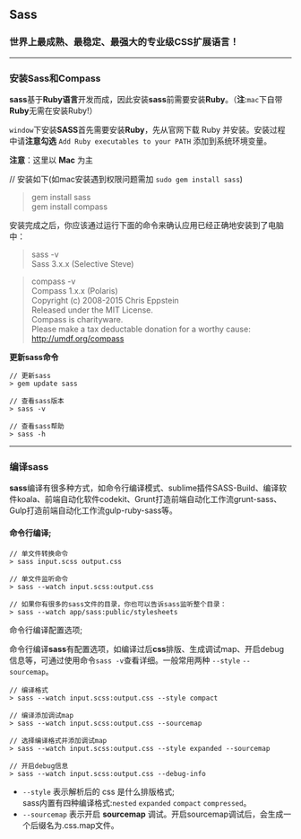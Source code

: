 ## Sass

### 世界上最成熟、最稳定、最强大的专业级CSS扩展语言！

---

### 安装Sass和Compass

**sass**基于**Ruby语言**开发而成，因此安装**sass**前需要安装**Ruby**。（**注**:`mac`下自带**Ruby**无需在安装Ruby!）

`window`下安装**SASS**首先需要安装**Ruby**，先从官网下载 Ruby 并安装。安装过程中请**注意勾选** `Add Ruby executables to your PATH` 添加到系统环境变量。

**注意**：这里以 **Mac** 为主

// 安装如下(如mac安装遇到权限问题需加 `sudo gem install sass`)
> gem install sass<br/>
> gem install compass

安装完成之后，你应该通过运行下面的命令来确认应用已经正确地安装到了电脑中：

> sass -v<br/>
> Sass 3.x.x (Selective Steve)

> compass -v<br/>
> Compass 1.x.x (Polaris)<br/>
> Copyright (c) 2008-2015 Chris Eppstein<br/>
> Released under the MIT License.<br/>
> Compass is charityware.<br/>
> Please make a tax deductable donation for a worthy cause: http://umdf.org/compass

**更新sass命令**

```
// 更新sass
> gem update sass

// 查看sass版本
> sass -v

// 查看sass帮助
> sass -h
```

---

### 编译sass

**sass**编译有很多种方式，如命令行编译模式、sublime插件SASS-Build、编译软件koala、前端自动化软件codekit、Grunt打造前端自动化工作流grunt-sass、Gulp打造前端自动化工作流gulp-ruby-sass等。

#### 命令行编译;

```
// 单文件转换命令
> sass input.scss output.css

// 单文件监听命令
> sass --watch input.scss:output.css

// 如果你有很多的sass文件的目录，你也可以告诉sass监听整个目录：
> sass --watch app/sass:public/stylesheets
```
命令行编译配置选项;

命令行编译**sass**有配置选项，如编译过后**css**排版、生成调试map、开启debug信息等，可通过使用命令`sass -v`查看详细。一般常用两种 `--style` `--sourcemap`。

```
// 编译格式
> sass --watch input.scss:output.css --style compact

// 编译添加调试map
> sass --watch input.scss:output.css --sourcemap

// 选择编译格式并添加调试map
> sass --watch input.scss:output.css --style expanded --sourcemap

// 开启debug信息
> sass --watch input.scss:output.css --debug-info
```
* `--style` 表示解析后的 css 是什么排版格式;<br/>sass内置有四种编译格式:`nested` `expanded` `compact` `compressed`。
* `--sourcemap` 表示开启 **sourcemap** 调试。开启sourcemap调试后，会生成一个后缀名为.css.map文件。
